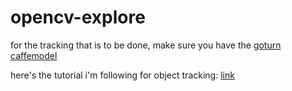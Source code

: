 # opencv-explore

for the tracking that is to be done, make sure you have the [goturn caffemodel](https://github.com/Mogball/goturn-files)

here's the tutorial i'm following for object tracking: [link](https://www.learnopencv.com/multitracker-multiple-object-tracking-using-opencv-c-python/)

